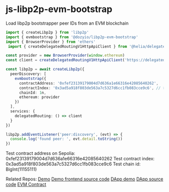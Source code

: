 # js-libp2p-evm-bootstrap

Load libp2p bootstrapper peer IDs from an EVM blockchain

```TypeScript
import { createLibp2p } from 'libp2p'
import { evmbootstrap } from '@dozyio/libp2p-evm-bootstrap'
import { BrowserProvider } from 'ethers'
 import { createDelegatedRoutingV1HttpApiClient } from '@helia/delegated-routing-v1-http-api-client'

const provider = new BrowserProvider(window.ethereum)
const client = createDelegatedRoutingV1HttpApiClient('https://delegated-ipfs.dev')

const libp2p = await createLibp2p({
  peerDiscovery: [
    evmbootstrap({
      contractAddress: '0xfef23139179004d7d636a1e66316e42085640262',
      contractIndex: '0x3ad5a918f803de563a7c5327d6cc1fb083cce9c6', // the address of the wallet that manages the bootstrappers
      chainId: 1n,
      ethereum: provider
    })
  ],
  services: {
    delegatedRouting: () => client
  }
})

libp2p.addEventListener('peer:discovery', (evt) => {
  console.log('found peer: ', evt.detail.toString())
})
```

Test contract address on Sepolia: 0xfef23139179004d7d636a1e66316e42085640262
Test contract index: 0x3ad5a918f803de563a7c5327d6cc1fb083cce9c6
Test chain id: BigInt(11155111)

Related Repos:
[Demo](https://dozy.io/evm-bootstrap-demo/)
[Demo frontend source code](https://github.com/dozyio/evm-bootstrap-demo)
[DApp demo](https://dozy.io/libp2p-evm-bootstrap-dapp/)
[DApp source code](https://github.com/dozyio/libp2p-evm-bootstrap-dapp)
[EVM Contract](https://github.com/dozyio/evm-bootstrap-contract)
